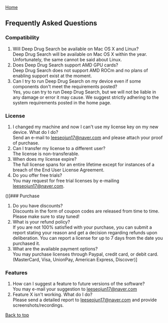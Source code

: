 [Home](https://leeseojun17.github.io/deepdrugsearch/)

## Frequently Asked Questions

### Compatibility
1. Will Deep Drug Search be available on Mac OS X and Linux?<br>
Deep Drug Search will be available on Mac OS X within the year. Unfortunately, the same cannot be said about Linux.<br>
2. Does Deep Drug Search support AMD GPU cards?<br>
Deep Drug Search does not support AMD ROCm and no plans of enabling support exist at the moment.<br>
3. Can I try to run Deep Drug Search on my device even if some components don't meet the requirements posted?<br>
Yes, you can try to run Deep Drug Search, but we will not be liable in any damage or error it may cause. We suggest strictly adhering to the system requirements posted in the home page.

### License
1. I changed my machine and now I can't use my license key on my new device. What do I do?<br>
Send an e-mail to leeseojun17@naver.com and please attach your proof of purchase.<br>
2. Can I transfer my license to a different user?<br>
The license is non-transferable.<br>
3. When does my license expire?<br>
The full license spans for an entire lifetime except for instances of a breach of the End User License Agreement.<br>
4. Do you offer free trials?<br>
You may request for free trial licenses by e-mailing leeseojun17@naver.com.

()[### Purchase
1. Do you have discounts?<br>
Discounts in the form of coupon codes are released from time to time. Please make sure to stay tuned!<br>
2. What is your refund policy?<br>
If you are not 100% satisfied with your purchase, you can submit a report stating your reason and get a decision regarding refunds upon deliberation. You can report a license for up to 7 days from the date you purchased it.<br>
3. What are the available payment options?<br>
You may purchase licenses through Paypal, credit card, or debit card. (MasterCard, Visa, UnionPay, American Express, Discover)]

### Features
1. How can I suggest a feature to future versions of the software?<br>
You may e-mail your suggestion to leeseojun17@naver.com<br>
2. Feature X isn't working. What do I do?<br>
Please send a detailed report to leeseojun17@naver.com and provide screenshots/recordings.

[Back to top](https://leeseojun17.github.io/deepdrugsearch/faq)
